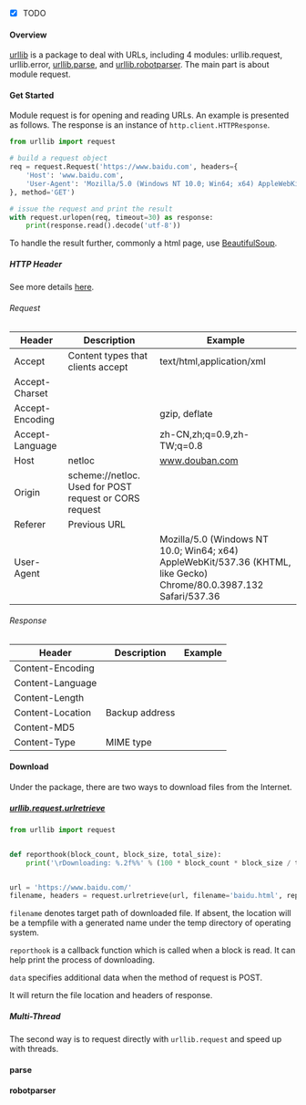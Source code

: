 - [x] TODO

#### Overview

[urllib](https://docs.python.org/zh-cn/3/library/urllib.html) is a package to deal with URLs, including 4 modules: urllib.request, urllib.error, [urllib.parse](#parse), and [urllib.robotparser](#robotparser). The main part is about module request.

#### Get Started

Module request is for opening and reading URLs. An example is presented as follows. The response is an instance of `http.client.HTTPResponse`.

```python
from urllib import request

# build a request object
req = request.Request('https://www.baidu.com', headers={
    'Host': 'www.baidu.com',
    'User-Agent': 'Mozilla/5.0 (Windows NT 10.0; Win64; x64) AppleWebKit/537.36 (KHTML, like Gecko) Chrome/80.0.3987.132 Safari/537.36'
}, method='GET')

# issue the request and print the result
with request.urlopen(req, timeout=30) as response:
    print(response.read().decode('utf-8'))
```

To handle the result further, commonly a html page, use [BeautifulSoup](https://beautifulsoup.readthedocs.io/zh_CN/v4.4.0/#).

##### HTTP Header

See more details [here](https://developer.mozilla.org/en-US/docs/Web/HTTP/Headers).

###### Request

| Header          | Description                                            | Example                                                      |
| --------------- | ------------------------------------------------------ | ------------------------------------------------------------ |
| Accept          | Content types that clients accept                      | text/html,application/xml                                    |
| Accept-Charset  |                                                        |                                                              |
| Accept-Encoding |                                                        | gzip, deflate                                                |
| Accept-Language |                                                        | zh-CN,zh;q=0.9,zh-TW;q=0.8                                   |
| Host            | netloc                                                 | www.douban.com                                               |
| Origin          | scheme://netloc. Used for POST request or CORS request |                                                              |
| Referer         | Previous URL                                           |                                                              |
| User-Agent      |                                                        | Mozilla/5.0 (Windows NT 10.0; Win64; x64) AppleWebKit/537.36 (KHTML, like Gecko) Chrome/80.0.3987.132 Safari/537.36 |

###### Response

| Header           | Description    | Example |
| ---------------- | -------------- | ------- |
| Content-Encoding |                |         |
| Content-Language |                |         |
| Content-Length   |                |         |
| Content-Location | Backup address |         |
| Content-MD5      |                |         |
| Content-Type     | MIME type      |         |

#### Download

Under the package, there are two ways to download files from the Internet.

##### [urllib.request.urlretrieve](https://docs.python.org/zh-cn/3.7/library/urllib.request.html#urllib.request.urlretrieve)

```python
from urllib import request


def reporthook(block_count, block_size, total_size):
    print('\rDownloading: %.2f%%' % (100 * block_count * block_size / total_size), end='')


url = 'https://www.baidu.com/'
filename, headers = request.urlretrieve(url, filename='baidu.html', reporthook=reporthook, data=None)
```

`filename` denotes target path of downloaded file. If absent, the location will be a tempfile with a generated name under the temp directory of operating system.

`reporthook` is a callback function which is called when a block is read. It can help print the process of downloading.

`data` specifies additional data when the method of request is POST.

It will return the file location and headers of response.

##### Multi-Thread

The second way is to request directly with `urllib.request` and speed up with threads.



#### parse

#### robotparser